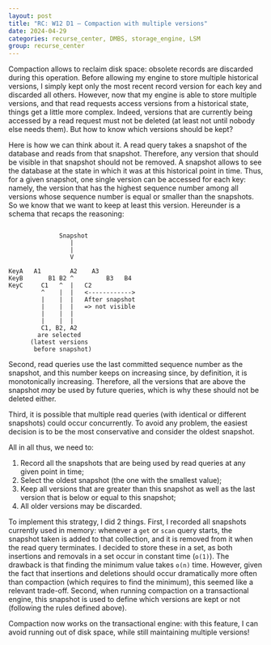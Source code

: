 ```yaml
---
layout: post
title: "RC: W12 D1 — Compaction with multiple versions"
date: 2024-04-29
categories: recurse_center, DMBS, storage_engine, LSM
group: recurse_center
---
```


Compaction allows to reclaim disk space: obsolete records are discarded during this operation.
Before allowing my engine to store multiple historical versions, I simply kept only the most recent record version for
each key and discarded all others.
However, now that my engine is able to store multiple versions, and that read requests access versions from a historical
state, things get a little more complex.
Indeed, versions that are currently being accessed by a read request must not be deleted (at least not until nobody else
needs them).
But how to know which versions should be kept?

Here is how we can think about it.
A read query takes a snapshot of the database and reads from that snapshot.
Therefore, any version that should be visible in that snapshot should not be removed.
A snapshot allows to see the database at the state in which it was at this historical point in time.
Thus, for a given snapshot, one single version can be accessed for each key: namely, the version that has the highest
sequence number among all versions whose sequence number is equal or smaller than the snapshots.
So we know that we want to keep at least this version.
Hereunder is a schema that recaps the reasoning:

```text

              Snapshot
                 |
                 |
                 V
        
KeyA   A1        A2    A3
KeyB       B1 B2 ^         B3   B4
KeyC     C1   ^  |   C2
         ^    |  |   <------------>
         |    |  |   After snapshot 
         |    |  |   => not visible
         |    |  |
         |    |  |
         C1, B2, A2
        are selected
      (latest versions 
       before snapshot) 

```

Second, read queries use the last committed sequence number as the snapshot, and this number keeps on increasing since,
by definition, it is monotonically increasing.
Therefore, all the versions that are above the snapshot _may_ be used by future queries, which is why these should
not be deleted either.

Third, it is possible that multiple read queries (with identical or different snapshots) could occur concurrently.
To avoid any problem, the easiest decision is to be the most conservative and consider the oldest snapshot.

All in all thus, we need to:

1. Record all the snapshots that are being used by read queries at any given point in time;
2. Select the oldest snapshot (the one with the smallest value);
3. Keep all versions that are greater than this snapshot as well as the last version that is below or equal to this
   snapshot; 
4. All older versions may be discarded.

To implement this strategy, I did 2 things.
First, I recorded all snapshots currently used in memory: whenever a `get` or `scan` query starts, the snapshot taken is
added to that collection, and it is removed from it when the read query terminates.
I decided to store these in a set, as both insertions and removals in a set occur in constant time (`o(1)`).
The drawback is that finding the minimum value takes `o(n)` time.
However, given the fact that insertions and deletions should occur dramatically more often than compaction (which
requires to find the minimum), this seemed like a relevant trade-off.
Second, when running compaction on a transactional engine, this snapshot is used to define which versions are kept or
not (following the rules defined above).

Compaction now works on the transactional engine: with this feature, I can avoid running out of disk space, while still
maintaining multiple versions!
